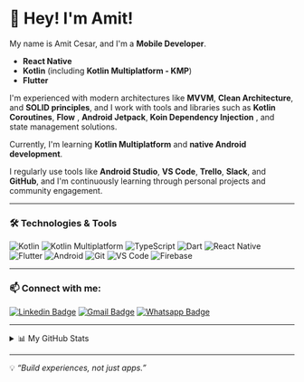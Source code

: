 # 👋 Hey! I'm Amit! 

My name is Amit Cesar, and I'm a **Mobile Developer**.

- **React Native**
- **Kotlin** (including **Kotlin Multiplatform - KMP**)
- **Flutter**

I'm experienced with modern architectures like **MVVM**, **Clean Architecture**, and **SOLID principles**, and I work with tools and libraries such as **Kotlin Coroutines**, **Flow** , **Android Jetpack**, **Koin Dependency Injection** , and state management solutions.

Currently, I'm learning **Kotlin Multiplatform** and **native Android development**.

I regularly use tools like **Android Studio**, **VS Code**, **Trello**, **Slack**, and **GitHub**, and I'm continuously learning through personal projects and community engagement.

---

### 🛠️ Technologies & Tools
![Kotlin](https://img.shields.io/badge/Kotlin-7F52FF?style=flat-square&logo=kotlin&logoColor=white)
![Kotlin Multiplatform](https://img.shields.io/badge/KMP-KotlinMultiplatform-7F52FF?style=flat-square&logo=kotlin&logoColor=white)
![TypeScript](https://img.shields.io/badge/TypeScript-3178C6?style=flat-square&logo=typescript&logoColor=white)
![Dart](https://img.shields.io/badge/Dart-0175C2?style=flat-square&logo=dart&logoColor=white)
![React Native](https://img.shields.io/badge/React_Native-20232A?style=flat-square&logo=react&logoColor=61DAFB)
![Flutter](https://img.shields.io/badge/Flutter-02569B?style=flat-square&logo=flutter&logoColor=white)
![Android](https://img.shields.io/badge/Android-3DDC84?style=flat-square&logo=android&logoColor=white)
![Git](https://img.shields.io/badge/Git-F05032?style=flat-square&logo=git&logoColor=white)
![VS Code](https://img.shields.io/badge/VS%20Code-007ACC?style=flat-square&logo=visual-studio-code&logoColor=white)
![Firebase](https://img.shields.io/badge/Firebase-FFCA28?style=flat-square&logo=firebase&logoColor=black)

---

### 📫 Connect with me:

[![Linkedin Badge](https://img.shields.io/badge/-Linkedin-16171A?logo=linkedin&style=for-the-badge&logoColor=white&link=https://www.linkedin.com/in/amitcesar/)](https://www.linkedin.com/in/amitcesar/)
[![Gmail Badge](https://img.shields.io/badge/-Gmail-c14438?logo=Gmail&style=for-the-badge&logoColor=white&link=mailto:amitcesar27@gmail.com)](mailto:amitcesar27@gmail.com)
[![Whatsapp Badge](https://img.shields.io/badge/whatsapp-a?color=black&logo=whatsapp)](https://wa.me/+5581995980946)

---

<details>
  <summary>📊 My GitHub Stats</summary>

  <img height="180em" src="https://github-readme-stats.vercel.app/api/top-langs/?username=amitcesar&layout=compact&langs_count=8&theme=vision-friendly-dark"/>
</details>

---

💡 _“Build experiences, not just apps.”_
